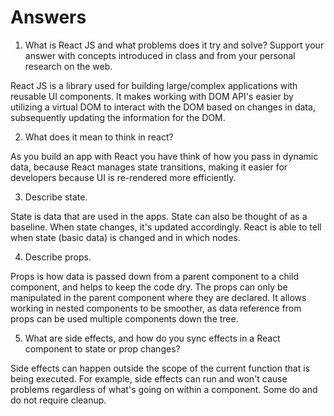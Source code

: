 # Answers

1. What is React JS and what problems does it try and solve? Support your answer with concepts introduced in class and from your personal research on the web.

React JS is a library used for building large/complex applications with reusable UI components. It makes working with DOM API's easier by utilizing a virtual DOM to interact with the DOM based on changes in data, subsequently updating the information for the DOM. 

2. What does it mean to think in react?

As you build an app with React you have think of how you pass in dynamic data, because React manages state transitions, making it easier for developers because UI is re-rendered more efficiently. 

3. Describe state.

State is data that are used in the apps. State can also be thought of as a baseline. When state changes, it's updated accordingly. React is able to tell when state (basic data) is changed and in which nodes.

4. Describe props.

Props is how data is passed down from a parent component to a child component, and helps to keep the code dry. The props can only be manipulated in the parent component where they are declared. It allows working in nested components to be smoother, as data reference from props can be used multiple components down the tree. 

5. What are side effects, and how do you sync effects in a React component to state or prop changes?

Side effects can happen outside the scope of the current function that is being executed. For example, side effects can run and won't cause problems regardless of what's going on within a component. Some do and do not require cleanup. 

